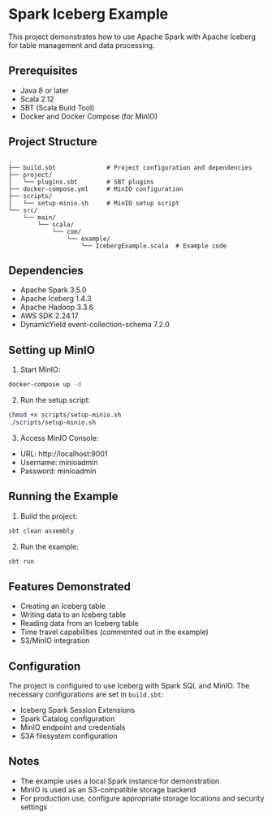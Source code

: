 # Spark Iceberg Example

This project demonstrates how to use Apache Spark with Apache Iceberg for table management and data processing.

## Prerequisites

- Java 8 or later
- Scala 2.12
- SBT (Scala Build Tool)
- Docker and Docker Compose (for MinIO)

## Project Structure

```
.
├── build.sbt              # Project configuration and dependencies
├── project/
│   └── plugins.sbt        # SBT plugins
├── docker-compose.yml     # MinIO configuration
├── scripts/
│   └── setup-minio.sh     # MinIO setup script
└── src/
    └── main/
        └── scala/
            └── com/
                └── example/
                    └── IcebergExample.scala  # Example code
```

## Dependencies

- Apache Spark 3.5.0
- Apache Iceberg 1.4.3
- Apache Hadoop 3.3.6
- AWS SDK 2.24.17
- DynamicYield event-collection-schema 7.2.0

## Setting up MinIO

1. Start MinIO:
```bash
docker-compose up -d
```

2. Run the setup script:
```bash
chmod +x scripts/setup-minio.sh
./scripts/setup-minio.sh
```

3. Access MinIO Console:
- URL: http://localhost:9001
- Username: minioadmin
- Password: minioadmin

## Running the Example

1. Build the project:
```bash
sbt clean assembly
```

2. Run the example:
```bash
sbt run
```

## Features Demonstrated

- Creating an Iceberg table
- Writing data to an Iceberg table
- Reading data from an Iceberg table
- Time travel capabilities (commented out in the example)
- S3/MinIO integration

## Configuration

The project is configured to use Iceberg with Spark SQL and MinIO. The necessary configurations are set in `build.sbt`:

- Iceberg Spark Session Extensions
- Spark Catalog configuration
- MinIO endpoint and credentials
- S3A filesystem configuration

## Notes

- The example uses a local Spark instance for demonstration
- MinIO is used as an S3-compatible storage backend
- For production use, configure appropriate storage locations and security settings 